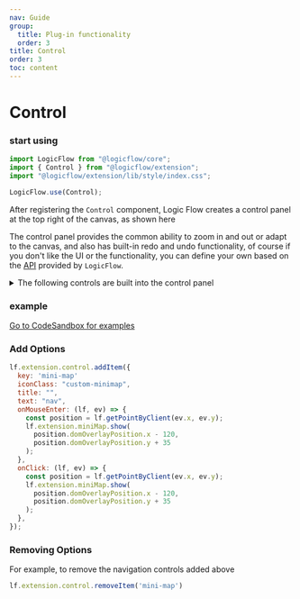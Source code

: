 ```yaml
---
nav: Guide
group:
  title: Plug-in functionality
  order: 3
title: Control
order: 3
toc: content
---
```


# Control

### start using

```jsx | purex | pure
import LogicFlow from "@logicflow/core";
import { Control } from "@logicflow/extension";
import "@logicflow/extension/lib/style/index.css";

LogicFlow.use(Control);
```

After registering the `Control` component, Logic Flow creates a control panel at the top right of the canvas, as shown here

The control panel provides the common ability to zoom in and out or adapt to the canvas, and also has built-in redo and undo functionality, of course if you don't like the UI or the functionality, you can define your own based on the [API](/en-US/api) provided by `LogicFlow`.


<details>
  <summary>The following controls are built into the control panel</summary>
  <pre><code style="background-color: #282c34; color: #7ec798">
private controlItems: ControlItem[] = [
    {
      key: 'zoom-out',
      iconClass: 'lf-control-zoomOut',
      title: 'Reduced Flowchart',
      text: 'zoom-out',
      onClick: () => {
        this.lf.zoom(false);
      },
    },
    {
      key: 'zoom-in',
      iconClass: 'lf-control-zoomIn',
      title: 'Enlarge Flowchart',
      text: 'zoom in',
      onClick: () => {
        this.lf.zoom(true);
      },
    },
    {
      key: 'reset',
      iconClass: 'lf-control-fit',
      title: 'Restore the original size of the process',
      text: 'adaptive',
      onClick: () => {
        this.lf.resetZoom();
      },
    },
    {
      key: 'undo',
      iconClass: 'lf-control-undo',
      title: 'Go back to the previous step',
      text: 'back',
      onClick: () => {
        this.lf.undo();
      },
    },
    {
      key: 'redo',
      iconClass: 'lf-control-redo',
      title: 'Move to next step',
      text: 'next',
      onClick: () => {
        this.lf.redo();
      },
    },
  ];</code></pre>
</details>



### example

<a href="https://codesandbox.io/embed/intelligent-matsumoto-t1dc5?fontsize=14&hidenavigation=1&theme=dark&view=preview" target="_blank"> Go to CodeSandbox for examples</a>

### Add Options

```jsx | pure
lf.extension.control.addItem({
  key: 'mini-map'
  iconClass: "custom-minimap",
  title: "",
  text: "nav",
  onMouseEnter: (lf, ev) => {
    const position = lf.getPointByClient(ev.x, ev.y);
    lf.extension.miniMap.show(
      position.domOverlayPosition.x - 120,
      position.domOverlayPosition.y + 35
    );
  },
  onClick: (lf, ev) => {
    const position = lf.getPointByClient(ev.x, ev.y);
    lf.extension.miniMap.show(
      position.domOverlayPosition.x - 120,
      position.domOverlayPosition.y + 35
    );
  },
});
```
### Removing Options
For example, to remove the navigation controls added above
```jsx | pure
lf.extension.control.removeItem('mini-map')
```

